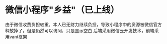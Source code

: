 # 微信小程序"乡益"（已上线）
由于微信收费负担较重，本人已无财力继续负担，导致小程序中的资源被微信官方释放掉了，但是仍然可以访问，只是显示空白
后端采用微信云开发技术，前端采用vant框架

   
   
   
